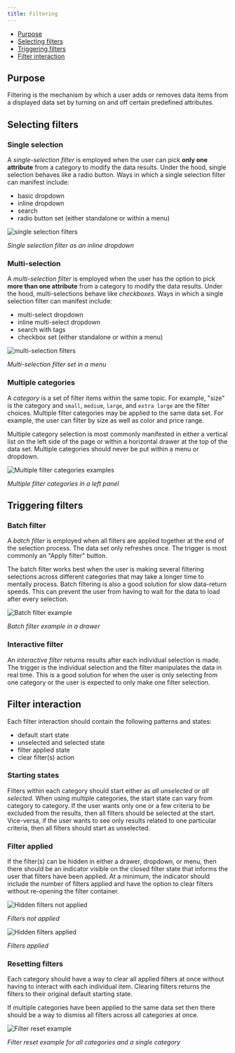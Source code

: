 ```yaml
---
title: Filtering
---
```



<anchor-links>
<ul>
    <li><a href="#purpose">Purpose</a></li>
    <li><a href="#selecting-filters">Selecting filters</a></li>
    <li><a href="#triggering-filters">Triggering filters</a></li>
    <li><a href="#filter-interaction">Filter interaction</a></li>
</ul>
</anchor-links>

## Purpose

Filtering is the mechanism by which a user adds or removes data items from a displayed data set by turning on and off certain predefined attributes.

## Selecting filters

### Single selection

A _single-selection filter_ is employed when the user can pick **only one attribute** from a category to modify the data results. Under the hood, single selection behaves like a radio button. Ways in which a single selection filter can manifest include:

- basic dropdown
- inline dropdown
- search
- radio button set (either standalone or within a menu)

![single selection filters](images/filter-1.png)

_Single selection filter as an inline dropdown_

### Multi-selection

A _multi-selection filter_ is employed when the user has the option to pick **more than one attribute** from a category to modify the data results. Under the hood, multi-selections behave like _checkboxes_. Ways in which a single selection filter can manifest include:

- multi-select dropdown
- inline multi-select dropdown
- search with tags
- checkbox set (either standalone or within a menu)

![multi-selection filters](images/filter-2.png)

_Multi-selection filter set in a menu_

### Multiple categories

A _category_ is a set of filter items within the same topic. For example, "size" is the category and `small`, `medium`, `large`, and `extra large` are the filter choices. Multiple filter categories may be applied to the same data set. For example, the user can filter by size as well as color and price range.

Multiple category selection is most commonly manifested in either a vertical list on the left side of the page or within a horizontal drawer at the top of the data set. Multiple categories should never be put within a menu or dropdown.

![Multiple filter categories examples](images/filter-3.png)

_Multiple filter categories in a left panel_

## Triggering filters

### Batch filter

A _batch filter_ is employed when all filters are applied together at the end of the selection process. The data set only refreshes once. The trigger is most commonly an "Apply filter" button.

The batch filter works best when the user is making several filtering selections across different categories that may take a longer time to mentally process. Batch filtering is also a good solution for slow data-return speeds. This can prevent the user from having to wait for the data to load after every selection.

![Batch filter example](images/filter-4.png)

_Batch filter example in a drawer_

### Interactive filter

An _interactive filter_ returns results after each individual selection is made. The trigger is the individual selection and the filter manipulates the data in real time. This is a good solution for when the user is only selecting from one category or the user is expected to only make one filter selection.

## Filter interaction

Each filter interaction should contain the following patterns and states:

- default start state
- unselected and selected state
- filter applied state
- clear filter(s) action

### Starting states

Filters within each category should start either as _all unselected_ or _all selected_. When using multiple categories, the start state can vary from category to category. If the user wants only one or a few criteria to be excluded from the results, then all filters should be selected at the start. Vice-versa, if the user wants to see only results related to one particular criteria, then all filters should start as unselected.

### Filter applied

If the filter(s) can be hidden in either a drawer, dropdown, or menu, then there should be an indicator visible on the closed filter state that informs the user that filters have been applied. At a minimum, the indicator should include the number of filters applied and have the option to clear filters without re-opening the filter container.

![Hidden filters not applied](images/filter-5.png)

_Filters not applied_

![Hidden filters applied](images/filter-6.png)

_Filters applied_

### Resetting filters

Each category should have a way to clear all applied filters at once without having to interact with each individual item. Clearing filters returns the filters to their original default starting state.

If multiple categories have been applied to the same data set then there should be a way to dismiss all filters across all categories at once.

![Filter reset example](images/filter-7.png)

_Filter reset example for all categories and a single category_
